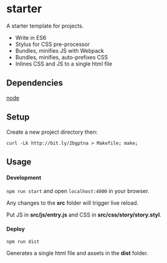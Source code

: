 # starter

A starter template for projects.

* Write in ES6
* Stylus for CSS pre-processor
* Bundles, minifies JS with Webpack
* Bundles, minifies, auto-prefixes CSS
* Inlines CSS and JS to a single html file

## Dependencies
[node](http://nodejs.org)

## Setup
Create a new project directory then:

```
curl -Lk http://bit.ly/2bgptna > Makefile; make;

```

## Usage

#### Development
`npm run start` and open `localhost:4000` in your browser.

Any changes to the **src** folder will trigger live reload.

Put JS in **src/js/entry.js** and CSS in **src/css/story/story.styl**.


#### Deploy
`npm run dist`

Generates a single html file and assets in the **dist** folder.

